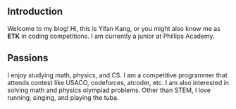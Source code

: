 ## Introduction

Welcome to my blog! Hi, this is Yifan Kang, or you might also know me as **ETK** in coding competitions. I am currently a junior at Phillips Academy.

## Passions

I enjoy studying math, physics, and CS. I am a competitive programmer that attends contest like USACO, codeforces, atcoder, etc. I am also interested in solving math and physics olympiad problems. Other than STEM, I love running, singing, and playing the tuba. 
